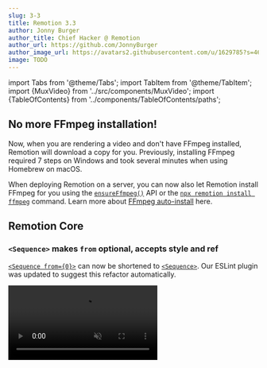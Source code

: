 ```yaml
---
slug: 3-3
title: Remotion 3.3
author: Jonny Burger
author_title: Chief Hacker @ Remotion
author_url: https://github.com/JonnyBurger
author_image_url: https://avatars2.githubusercontent.com/u/1629785?s=460&u=12eb94da6070d00fc924761ce06e3a428d01b7e9&v=4
image: TODO
---
```


import Tabs from '@theme/Tabs';
import TabItem from '@theme/TabItem';
import {MuxVideo} from '../src/components/MuxVideo';
import {TableOfContents} from '../components/TableOfContents/paths';

## No more FFmpeg installation!

Now, when you are rendering a video and don't have FFmpeg installed, Remotion will download a copy for you.
Previously, installing FFmpeg required 7 steps on Windows and took several minutes when using Homebrew on macOS.

When deploying Remotion on a server, you can now also let Remotion install FFmpeg for you using the [`ensureFfmpeg()`](/docs/renderer/ensure-ffmpeg) API or the [`npx remotion install ffmpeg`](/docs/cli/install) command. Learn more about [FFmpeg auto-install](/docs/ffmpeg) here.

## Remotion Core

### `<Sequence>` makes `from` optional, accepts style and ref

[`<Sequence from={0}>`](/docs/sequence) can now be shortened to [`<Sequence>`](/docs/sequence). Our ESLint plugin was updated to suggest this refactor automatically.

<video src="/img/eslint-from-0.mov" autoPlay loop muted playsInline/>

You can now also `style` a sequence if you did not pass `layout="none"`.

A `ref` can be attached to `<Sequence>` and [`<AbsoluteFill>`](/docs/absolute-fill).

### Video and Audio support `loop` prop

The [`<Video>`](/docs/video) and [`<Audio>`](/docs/audio) components now support the [`loop`](/docs/video#loop) property.

## Preview

### New CLI output

When starting the Remotion Preview, it now shows on which URL the preview is running. The Webpack output is now also cleaner.

### Pinch to Zoom

If your device supports multitouch, you can now pinch to zoom the composition. Alternatively, you can hold <kbd>Ctrl</kbd>/<kbd>Cmd</kbd> and use your scrollwheel to zoom.

Using two fingers, you can move the canvas around and pressing <kbd>0</kbd> will reset the canvas. For the latter, there is also a button in the top-right corner that you can click.

### Quick Switcher

By pressing <kbd>Cmd+K</kbd>, you can trigger a new Quick Switcher. It has three functions:

- Fuzzy-search a composition to jump to that composition.
- Type `> ` followed by an item in the menu bar to trigger that action.
- Type `? ` followed by a search term to query the docs.

<MuxVideo muxId="t00Mj7y1CLLGjaMvQyoBqcjdy4PIzVrFaT4317fKbzx00" style={{
  width: '100%'
}} controls />

### Search the docs from the Remotion Preview

Pressing <kbd>?</kbd> to reveal the keyboard shortcuts now has a secondary function: You can type in any term to search the Remotion documentation!

### Shorter commands

Previously, a Remotion CLI command looked like this:

```bash
npx remotion render src/index.tsx my-comp output.mp4
```

We now allow you to skip the output name, in this case the render would land in `out/my-comp.mp4` by default:

```bash
npx remotion render src/index.tsx my-comp
```

You can also omit the composition name and Remotion will ask which composition to render:

```bash
npx remotion render src/index.tsx
```

:::note
Experimental: We might change the behavior to rendering all compositions in the future.
:::

Finally, you can also omit the entry point and Remotion will take an educated guess!

```bash
npx remotion render
```

If you deviate from the defaults of our templates, you can set an [entry point](/docs/config#setentrypoint) in your config file and leave it out from Remotion commands.

### Auto-reload environment variables

If you change values in your `.env` file, the Remotion Preview will reload and pick them up without having to restart.

### Signal that Remotion Preview disconnected

When quitting the Remotion Preview using `Ctrl+C`, for example to render a video, A new popup will signalize that Fast Refresh will not work anymore.

<img src="/img/disconnected.png" style={{borderRadius: 5}}/>

## Rendering

### `--muted` render

This new flag can be passed to a render to ignore the audio. If you know that your video has no audio, this can make your render faster.

### `--enforce-audio-track`

When no audio was detected in your video, the audio will now be dropped (except on Lambda). With this new flag, you can enforce that a silent audio track is added.

### `--audio-bitrate` and `--video-bitrate`

These flags allow you to set a target bitrate for audio or video. Those flags are not recommended though, use `--crf` instead.

### `--height` and `--width` flags

Using these flags, you can ignore the width and height you have defined for your output, and override it. The difference to `--scale` is that the viewport and therefore the layout may actually change.

### Obtain slowest frames

If you add `--log=verbose`, the slowest frames are shown in order, so you can optimize them. Slowest frames are also available for [`renderMedia()`](/docs/renderer/render-media) using the [`onSlowestFrames`](/docs/renderer/render-media#onslowestframes) callback.

### Negative numbers when rendering a still

When rendering a still, you may now pass a negative frame number to refer to frames from the back of the video. `-1` is the last frame of a video, `-2` the second last, and so on.

### Override FFmpeg command

The FFmpeg command that Remotion executes under the hood can [now be overriden reducer-style](/docs/config#overrideffmpegcommand).

## Server-side rendering

### Resuming renders if they crash

If a render crashes due to being resource-intensive (see: [Target closed](/docs/target-closed)), Remotion will now retry each failed frame once, to prevent long renders from failing on low-resource machines.

### Getting the overall progress from `renderMedia()`

Previously, the progress for rendering and encoding was reported individually. There is a new field, simply named `progress`, in the [`onProgress`](/docs/renderer/render-media#onprogress) callback that you can use to display progress without calculating it yourself.

### Easier function signature for bundle()

Previously, [`bundle()`](/docs/bundle) accepted three arguments: `entryPoint`, `onProgress` and `options`.

```ts twoslash title="Old bundle() signature"
import { bundle } from "@remotion/bundler";

bundle("./src/index.ts", (progress) => console.log(progress), {
  publicDir: process.cwd() + "/public",
});
```

Since getting the progress was less important than some of the options, `bundle()` now accepts an object with options, progress callback and entryPoint altogether:

```ts twoslash title="New bundle() signature"
import { bundle } from "@remotion/bundler";

bundle({
  entryPoint: "./src/index.ts",
  onProgress: (progress) => console.log(progress),
  publicDir: process.cwd() + "/public",
});
```

The previous signature is still supported.

## Player

### `<Thumbnail>` component

The new [`<Thumbnail>`](/docs/player/thumbnail) component is like the [`<Player>`](/docs/player/player), but for rendering a preview of a still. You can use it to display a specific frame of a video without having to render it.

```tsx twoslash
import React from "react";
const MyComp: React.FC = () => null;

// ---cut---
import { Thumbnail } from "@remotion/player";

const MyApp: React.FC = () => {
  return (
    <Thumbnail
      component={MyComp}
      compositionWidth={1920}
      compositionHeight={1080}
      frameToDisplay={30}
      durationInFrames={120}
      fps={30}
      style={{
        width: 200,
      }}
    />
  );
};
```

### Player `frameupdate` event

In addition to `timeupdate`, you can subscribe to [`frameupdate`](/docs/player/player#frameupdate), which fires whenever the current frame changes. You can use it for example to render a custom frame-accurate time display.

### Player volume slider is responsive

If the Player is displayed in a narrow container, the volume control now goes upwards instead of to the right, in order to save some space.

<video src="/img/responsivevolume.mov" autoPlay loop muted playsInline/>

### Get the scale of the Player

Using the imperative [`getScale()`](/docs/player/player#getscale) method, you can now how big the displayed size is in comparison to the canvas width of the component.

### Controls are initially shown

On YouTube, the video always starts with controls shown and then they fade out after a few seconds. We have made this the default behavior in Remotion as well, because users would often not realize that the Player is interactive otherwise. You can control the behavior using [`initiallyShowControls`](/docs/player/player#initiallyshowcontrols).

<video src="/img/controlsinitiallyshown.mov" style={{maxWidth: 400, width: "100%"}} autoPlay loop muted playsInline/>

### Play a section of a video

Using the [`inFrame`](/docs/player/player#inframe) and [`outFrame`](/docs/player/player#outframe) props, you can force the Remotion Player to only play a certain section of a video. The rest of the seek bar will be greyed out.

<img src="/img/inout.png" />

### Customize Play button and Fullscreen button

Using [`renderPlayPauseButton`](/docs/player/player#renderplaypausebutton) and [`renderFullscreenButton`](/docs/player/player#renderfullscreenbutton), you can customize the appearance of the Player more granularly.

### Start player from an offset

You can define the [`initialFrame`](/docs/player/player#initialframe) on which your component gets mounted on. This will be the default position of the video, however, it will not clamp the playback range like the `inFrame` prop.

## New `prefetch()` API

In addition to the [`Preload APIs`](/docs/preload), [`prefetch()`](/docs/prefetch) presents another way of preloading an asset so it is ready to display when it is supposed to appear in the Remotion Player.

```tsx twoslash title="Prefetching API"
import { prefetch } from "remotion";

const { free, waitUntilDone } = prefetch("https://example.com/video.mp4");

waitUntilDone().then(() => {
  console.log("Video has finished loading");
  free(); // Free up memory
});
```

Video and audio tags will automatically use the prefetched asset if it is available. See [`@remotion/preload` vs. `prefetch()`](/docs/player/player#renderfullscreenbutton) for a comparison.

## Remix template

The Remix template is our first SaaS template! It includes the Remotion Preview, the Player and Remotion Lambda out of the box to jumpstart you with everything you need to create your app that offers customized video generation.

<img src="/img/remix-template.png"></img>
<br />
<br />
Get started by running:

<Tabs
defaultValue="npm"
values={[
{ label: 'npm', value: 'npm', },
{ label: 'yarn', value: 'yarn', },
{ label: 'pnpm', value: 'pnpm', },
]
}>
<TabItem value="npm">

```bash
npx create-video --remix
```

  </TabItem>

  <TabItem value="yarn">

```bash
yarn create video --remix
```

  </TabItem>

  <TabItem value="pnpm">

```bash
pnpm create video --remix
```

  </TabItem>
</Tabs>

## New `@remotion/google-fonts` package

It is now easy to import Google Fonts into Remotion! [`@remotion/google-fonts`](/docs/google-fonts) takes care of correct loading, and is fully type-safe!

<video src="/img/google-fonts.mp4" autoPlay loop muted playsInline/>

## New `@remotion/motion-blur` package

This package contains two components: [`<Trail>`](/docs/motion-blur/trail) and [`<CameraMotionBlur>`](/docs/motion-blur/camera-motion-blur), assisting you with achieving awesome motion blur effects!

A quick demo of what is now called [`<Trail>`](/docs/motion-blur/trail):

<MuxVideo muxId="XPgKwILbTR4jZPxuR2ewfKjRF9cnThudkXPIkSSvQBM" style={{
  width: '100%'
}} controls />

## New `@remotion/noise` package

This package offers easy, type-safe, pure functions for getting creative with noise. Check out [our playground](/docs/noise-visualization) to see what you can do with it!

A video demo of how you can create interesting effects with noise:

<MuxVideo muxId="5o013raWoyw1Jv01MJo02INMEQ5scAt01PveIQ800yYkEhQk" style={{
  width: '100%'
}} controls />

## New `@remotion/paths` package

This package offers utilities for animating and manipulating SVG paths! With 9 pure, type-safe functions, we cover many common needs while working with SVG paths:

<TableOfContents />

## Lambda improvements

### Webhook support

You can now [send and receive a webhook](/docs/lambda/webhooks) when a Lambda render is done or has failed. Examples for Next.js and Express apps have been added and our documentation page features a way to send a test webhook.

### Payload limit lifted

Previously, the input props passed to a Lambda render could not be bigger than 256KB when serialized. Now, this limit is lifted, since if the payload is big, it will be stored to S3 instead being passed directly to the Lambda function.

### Lambda artifact can be saved to another cloud

The output videos generated by Lambda can [now be saved to other S3-compatible protocols](/docs/lambda/custom-destination#saving-to-another-cloud) such as DigitalOcean Spaces or Cloudflare R2.

### Deleting a render from Lambda

The new [`deleteRender()`](/docs/lambda/deleterender) API will delete the output video from the S3 bucket, which you previously had to do through the console or with the AWS SDK.

### Make `renderMediaOnLambda()` params optional

The following options are now optional:

- [`imageFormat`](/docs/lambda/rendermediaonlambda#imageformat): (defaulting to `jpeg`)
- [`privacy`](/docs/lambda/rendermediaonlambda#privacy) (defaulting to `public`)
- [`maxRetries`](/docs/lambda/rendermediaonlambda#maxretries) (defaulting to 1)

## Benchmark command

The new [`npx remotion benchmark`](/docs/cli/benchmark) helps you compare different render configurations and find out which one is the fastest. Currently, you can compare different codecs, compositions and concurrency values. Each configuration is run multiple times in order increase confidence in the results.

<img src="/img/benchmark.png" style={{borderRadius: 5, maxWidth: 600}}/>

## Better structure and naming in templates

The file that was previously called `src/Video.tsx` in templates is now called `src/Root.tsx`, because it did not contain a video, but a list of compositions. That component was also renamed from `RemotionVideo` to `RemotionRoot`. The new naming makes more sense., because that component is passed into [`registerRoot()`](/docs/register-root).

## Notable improvements

### Get the duration of a GIF

The new function [`getGifDurationInSeconds()`](/docs/gif/get-gif-duration-in-seconds) allows you to get the duration of a GIF.

### Lottie animation direction

Using the new [`direction`](/docs/lottie/lottie#direction) prop, you can play a Lottie animation backwards.

### Lottie embedded images

Should a Lottie animation contain an embedded image, it will now be properly awaited.

### Temporary directory Cleanup

The temporary directory that Remotion creates is now completely cleaned up after every render.

### Parallel encoding turned off if memory is low

[Parallel encoding](/blog/3-0#parallel-rendering-and-encoding) will not be used when a machine has little free RAM. You can also force-disable it using [disallowParallelEncoding](/docs/renderer/render-media#disallowparallelencoding)?
